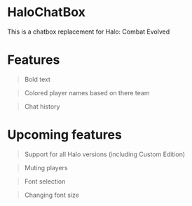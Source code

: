 # HaloChatBox
This is a chatbox replacement for Halo: Combat Evolved


# Features

> Bold text

> Colored player names based on there team

> Chat history




# Upcoming features

> Support for all Halo versions (including Custom Edition)

> Muting players

> Font selection

> Changing font size




